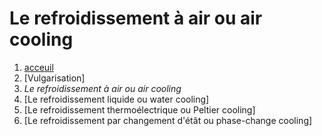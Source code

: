 <h1> Le refroidissement à air ou air cooling </h1>

1. [acceuil](index.md)
1. [Vulgarisation]
1. *Le refroidissement à air ou air cooling*
1. [Le refroidissement liquide ou water cooling]
1. [Le refroidissement thermoélectrique ou Peltier cooling]
1. [Le refroidissement par changement d'étât ou phase-change cooling]
